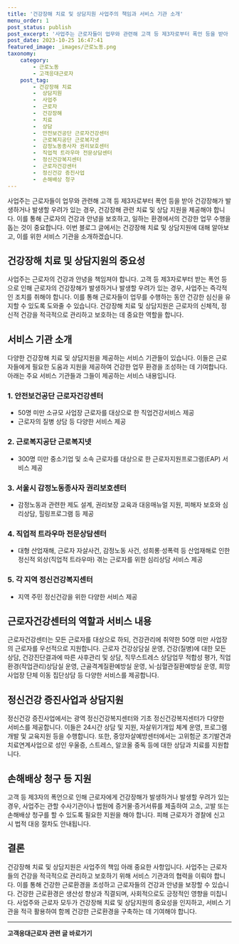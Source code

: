 ```yaml
---
title: '건강장해 치료 및 상담지원 사업주의 책임과 서비스 기관 소개'
menu_order: 1
post_status: publish
post_excerpt: '사업주는 근로자들이 업무와 관련해 고객 등 제3자로부터 폭언 등을 받아 건강장해가 발생하거나 발생할 우려가 있는 경우, 건강장해 관련 치료 및 상담 지원을 제공해야 합니다. 이를 통해 근로자의 건강과 안녕을 보호하고, 일하는 환경에서의 건강한 업무 수행을 돕는 것이 중요합니다. 이번 블로그 글에서는 건강장해 치료 및 상담지원에 대해 알아보고, 이를 위한 서비스 기관을 소개하겠습니다.'
post_date: 2023-10-25 16:47:41
featured_image: _images/근로노동.png
taxonomy:
    category:
        - 근로노동
        - 고객응대근로자
    post_tag:
        - 건강장해 치료
        -  상담지원
        -  사업주
        -  근로자
        -  건강장해
        -  치료
        -  상담
        -  안전보건공단 근로자건강센터
        -  근로복지공단 근로복지넷
        -  감정노동종사자 권리보호센터
        -  직업적 트라우마 전문상담센터
        -  정신건강복지센터
        -  근로자건강센터
        -  정신건강 증진사업
        -  손해배상 청구
---
```




사업주는 근로자들이 업무와 관련해 고객 등 제3자로부터 폭언 등을 받아 건강장해가 발생하거나 발생할 우려가 있는 경우, 건강장해 관련 치료 및 상담 지원을 제공해야 합니다. 이를 통해 근로자의 건강과 안녕을 보호하고, 일하는 환경에서의 건강한 업무 수행을 돕는 것이 중요합니다. 이번 블로그 글에서는 건강장해 치료 및 상담지원에 대해 알아보고, 이를 위한 서비스 기관을 소개하겠습니다.

## 건강장해 치료 및 상담지원의 중요성

사업주는 근로자의 건강과 안녕을 책임져야 합니다. 고객 등 제3자로부터 받는 폭언 등으로 인해 근로자의 건강장해가 발생하거나 발생할 우려가 있는 경우, 사업주는 즉각적인 조치를 취해야 합니다. 이를 통해 근로자들이 업무를 수행하는 동안 건강한 심신을 유지할 수 있도록 도와줄 수 있습니다. 건강장해 치료 및 상담지원은 근로자의 신체적, 정신적 건강을 적극적으로 관리하고 보호하는 데 중요한 역할을 합니다.

## 서비스 기관 소개

다양한 건강장해 치료 및 상담지원을 제공하는 서비스 기관들이 있습니다. 이들은 근로자들에게 필요한 도움과 지원을 제공하여 건강한 업무 환경을 조성하는 데 기여합니다. 아래는 주요 서비스 기관들과 그들이 제공하는 서비스 내용입니다.

### 1. 안전보건공단 근로자건강센터

- 50명 미만 소규모 사업장 근로자를 대상으로 한 직업건강서비스 제공
- 근로자의 질병 상담 등 다양한 서비스 제공

### 2. 근로복지공단 근로복지넷

- 300명 미만 중소기업 및 소속 근로자를 대상으로 한 근로자지원프로그램(EAP) 서비스 제공

### 3. 서울시 감정노동종사자 권리보호센터

- 감정노동과 관련한 제도 설계, 권리보장 교육과 대응매뉴얼 지원, 피해자 보호와 심리상담, 힐링프로그램 등 제공

### 4. 직업적 트라우마 전문상담센터

- 대형 산업재해, 근로자 자살사건, 감정노동 사건, 성희롱·성폭력 등 산업재해로 인한 정신적 외상(직업적 트라우마) 겪는 근로자를 위한 심리상담 서비스 제공

### 5. 각 지역 정신건강복지센터

- 지역 주민 정신건강을 위한 다양한 서비스 제공

## 근로자건강센터의 역할과 서비스 내용

근로자건강센터는 모든 근로자를 대상으로 하되, 건강관리에 취약한 50명 미만 사업장의 근로자를 우선적으로 지원합니다. 근로자 건강상담실 운영, 건강(질병)에 대한 모든 상담, 건강진단결과에 따른 사후관리 및 상담, 직무스트레스 상담업무 적합성 평가, 직업환경(작업관리)상담실 운영, 근골격계질환예방실 운영, 뇌·심혈관질환예방실 운영, 희망사업장 단체 이동 집단상담 등 다양한 서비스를 제공합니다.

## 정신건강 증진사업과 상담지원

정신건강 증진사업에서는 광역 정신건강복지센터와 기초 정신건강복지센터가 다양한 서비스를 제공합니다. 이들은 24시간 상담 및 지원, 자살위기개입 체계 운영, 프로그램 개발 및 교육지원 등을 수행합니다. 또한, 중앙자살예방센터에서는 고위험군 조기발견과 치료연계사업으로 성인 우울증, 스트레스, 알코올 중독 등에 대한 상담과 치료를 지원합니다.

## 손해배상 청구 등 지원

고객 등 제3자의 폭언으로 인해 근로자에게 건강장해가 발생하거나 발생할 우려가 있는 경우, 사업주는 관할 수사기관이나 법원에 증거물·증거서류를 제출하여 고소, 고발 또는 손해배상 청구를 할 수 있도록 필요한 지원을 해야 합니다. 피해 근로자가 경찰에 신고 시 법적 대응 절차도 안내됩니다.

## 결론

건강장해 치료 및 상담지원은 사업주의 책임 아래 중요한 사항입니다. 사업주는 근로자들의 건강을 적극적으로 관리하고 보호하기 위해 서비스 기관과의 협력을 이뤄야 합니다. 이를 통해 건강한 근로환경을 조성하고 근로자들의 건강과 안녕을 보장할 수 있습니다. 건강한 근로환경은 생산성 향상과 직결되며, 사회적으로도 긍정적인 영향을 미칩니다. 사업주와 근로자 모두가 건강장해 치료 및 상담지원의 중요성을 인지하고, 서비스 기관을 적극 활용하여 함께 건강한 근로환경을 구축하는 데 기여해야 합니다.
<!-- wp:separator -->
<hr class="wp-block-separator has-alpha-channel-opacity"/>
<!-- /wp:separator -->

<!-- wp:group {"backgroundColor":"base","layout":{"type":"constrained"}} -->
<div class="wp-block-group has-base-background-color has-background"><!-- wp:paragraph {"align":"center","fontSize":"medium"} -->
<p class="has-text-align-center has-large-font-size"><strong>고객응대근로자 관련 글 바로가기</strong></p>
<!-- /wp:paragraph -->


<!-- wp:latest-posts
{"categories":[{"id":9570,"count":19,"description":"","link":"https://uknowlaw.com/category/%ea%b3%a0%ea%b0%9d%ec%9d%91%eb%8c%80%ea%b7%bc%eb%a1%9c%ec%9e%90/","name":"고객응대근로자","slug":"고객응대근로자","taxonomy":"category","parent":0,"meta":[],"_links":{"self":[{"href":"https://uknowlaw.com/wp-json/wp/v2/categories/9570"}],"collection":[{"href":"https://uknowlaw.com/wp-json/wp/v2/categories"}],"about":[{"href":"https://uknowlaw.com/wp-json/wp/v2/taxonomies/category"}],"wp:post_type":[{"href":"https://uknowlaw.com/wp-json/wp/v2/posts?categories=9570"}],"curies":[{"name":"wp","href":"https://api.w.org/{rel}","templated":true}]}}],"postsToShow":100,"excerptLength":28,"postLayout":"grid","columns":2,"featuredImageAlign":"left","featuredImageSizeSlug":"large","fontSize":"medium"} /--></div>
<!-- /wp:group -->
